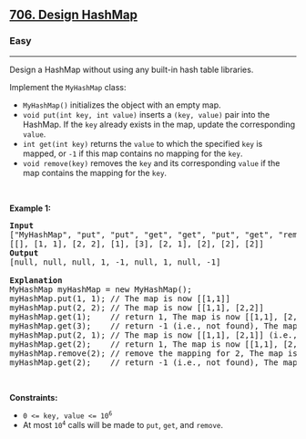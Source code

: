 <h2><a href="https://leetcode.com/problems/design-hashmap/">706. Design HashMap</a></h2><h3>Easy</h3><hr><div style="user-select: auto;"><p style="user-select: auto;">Design a HashMap without using any built-in hash table libraries.</p>

<p style="user-select: auto;">Implement the <code style="user-select: auto;">MyHashMap</code> class:</p>

<ul style="user-select: auto;">
	<li style="user-select: auto;"><code style="user-select: auto;">MyHashMap()</code> initializes the object with an empty map.</li>
	<li style="user-select: auto;"><code style="user-select: auto;">void put(int key, int value)</code> inserts a <code style="user-select: auto;">(key, value)</code> pair into the HashMap. If the <code style="user-select: auto;">key</code> already exists in the map, update the corresponding <code style="user-select: auto;">value</code>.</li>
	<li style="user-select: auto;"><code style="user-select: auto;">int get(int key)</code> returns the <code style="user-select: auto;">value</code> to which the specified <code style="user-select: auto;">key</code> is mapped, or <code style="user-select: auto;">-1</code> if this map contains no mapping for the <code style="user-select: auto;">key</code>.</li>
	<li style="user-select: auto;"><code style="user-select: auto;">void remove(key)</code> removes the <code style="user-select: auto;">key</code> and its corresponding <code style="user-select: auto;">value</code> if the map contains the mapping for the <code style="user-select: auto;">key</code>.</li>
</ul>

<p style="user-select: auto;">&nbsp;</p>
<p style="user-select: auto;"><strong class="example" style="user-select: auto;">Example 1:</strong></p>

<pre style="user-select: auto;"><strong style="user-select: auto;">Input</strong>
["MyHashMap", "put", "put", "get", "get", "put", "get", "remove", "get"]
[[], [1, 1], [2, 2], [1], [3], [2, 1], [2], [2], [2]]
<strong style="user-select: auto;">Output</strong>
[null, null, null, 1, -1, null, 1, null, -1]

<strong style="user-select: auto;">Explanation</strong>
MyHashMap myHashMap = new MyHashMap();
myHashMap.put(1, 1); // The map is now [[1,1]]
myHashMap.put(2, 2); // The map is now [[1,1], [2,2]]
myHashMap.get(1);    // return 1, The map is now [[1,1], [2,2]]
myHashMap.get(3);    // return -1 (i.e., not found), The map is now [[1,1], [2,2]]
myHashMap.put(2, 1); // The map is now [[1,1], [2,1]] (i.e., update the existing value)
myHashMap.get(2);    // return 1, The map is now [[1,1], [2,1]]
myHashMap.remove(2); // remove the mapping for 2, The map is now [[1,1]]
myHashMap.get(2);    // return -1 (i.e., not found), The map is now [[1,1]]
</pre>

<p style="user-select: auto;">&nbsp;</p>
<p style="user-select: auto;"><strong style="user-select: auto;">Constraints:</strong></p>

<ul style="user-select: auto;">
	<li style="user-select: auto;"><code style="user-select: auto;">0 &lt;= key, value &lt;= 10<sup style="user-select: auto;">6</sup></code></li>
	<li style="user-select: auto;">At most <code style="user-select: auto;">10<sup style="user-select: auto;">4</sup></code> calls will be made to <code style="user-select: auto;">put</code>, <code style="user-select: auto;">get</code>, and <code style="user-select: auto;">remove</code>.</li>
</ul>
</div>